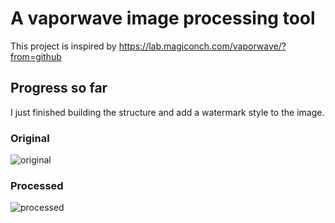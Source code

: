 # A vaporwave image processing tool
This project is inspired by https://lab.magiconch.com/vaporwave/?from=github

## Progress so far
I just finished building the structure and add a watermark style to the image.

### Original 

![original](https://github.com/yngyuan/CodeWithFriends-Spring2020/blob/new/master/projects/yngyuan/go-vaporwave/images/demo.jpg?raw=true)
### Processed
![processed](https://github.com/yngyuan/CodeWithFriends-Spring2020/blob/new/master/projects/yngyuan/go-vaporwave/images/vaporwave_demo.jpg?raw=true)
